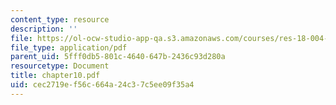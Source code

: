 ```yaml
---
content_type: resource
description: ''
file: https://ol-ocw-studio-app-qa.s3.amazonaws.com/courses/res-18-004-the-torch-or-the-firehose-a-guide-to-section-teaching-spring-2009/cec2719ef56c664a24c37c5ee09f35a4_chapter10.pdf
file_type: application/pdf
parent_uid: 5fff0db5-801c-4640-647b-2436c93d280a
resourcetype: Document
title: chapter10.pdf
uid: cec2719e-f56c-664a-24c3-7c5ee09f35a4
---
```

